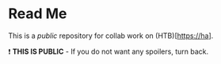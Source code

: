 # Read Me

This is a _public_ repository for collab work on (HTB)[[https://ha](https://www.hackthebox.com/)].

❗ **THIS IS PUBLIC** - If you do not want any spoilers, turn back.
